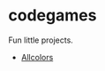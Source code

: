 codegames
=========

Fun little projects.


* [Allcolors](https://github.com/drewvolpe/codegames/blob/master/allcolors/README.md)
